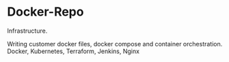# Docker-Repo

Infrastructure.

Writing customer docker files, docker compose and container orchestration. Docker, Kubernetes, Terraform, Jenkins, Nginx
